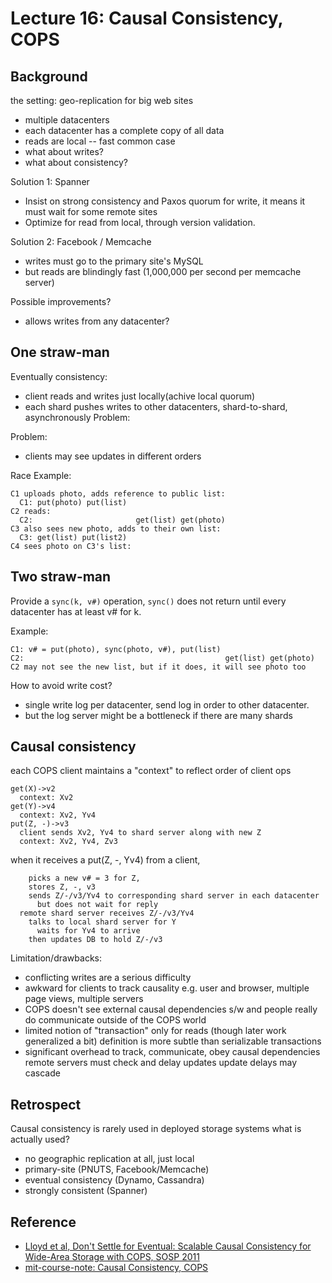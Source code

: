 # Lecture 16: Causal Consistency, COPS


## Background
the setting: geo-replication for big web sites
- multiple datacenters
- each datacenter has a complete copy of all data
- reads are local -- fast common case
- what about writes?
- what about consistency?

Solution 1: Spanner
- Insist on strong consistency and Paxos quorum for write, it means it must wait for some remote sites
- Optimize for read from local, through version validation.

Solution 2: Facebook / Memcache
- writes must go to the primary site's MySQL
- but reads are blindingly fast (1,000,000 per second per memcache server)

Possible improvements?
- allows writes from any datacenter?


## One straw-man
Eventually consistency:
- client reads and writes just locally(achive local quorum)
- each shard pushes writes to other datacenters, shard-to-shard, asynchronously
Problem:

Problem:
- clients may see updates in different orders

Race Example:
```
C1 uploads photo, adds reference to public list:
  C1: put(photo) put(list)
C2 reads:
  C2:                       get(list) get(photo)
C3 also sees new photo, adds to their own list:
  C3: get(list) put(list2)
C4 sees photo on C3's list:
```

## Two straw-man
Provide a `sync(k, v#)` operation, `sync()` does not return until every datacenter has at least v# for k.


Example:
```
C1: v# = put(photo), sync(photo, v#), put(list)
C2:                                             get(list) get(photo)
C2 may not see the new list, but if it does, it will see photo too
```

How to avoid write cost?
- single write log per datacenter, send log in order to other datacenter.
- but the log server might be a bottleneck if there are many shards

## Causal consistency
each COPS client maintains a "context" to reflect order of client ops
```
get(X)->v2
  context: Xv2
get(Y)->v4
  context: Xv2, Yv4
put(Z, -)->v3
  client sends Xv2, Yv4 to shard server along with new Z
  context: Xv2, Yv4, Zv3
```

when it receives a put(Z, -, Yv4) from a client,
```
    picks a new v# = 3 for Z,
    stores Z, -, v3
    sends Z/-/v3/Yv4 to corresponding shard server in each datacenter
      but does not wait for reply
  remote shard server receives Z/-/v3/Yv4
    talks to local shard server for Y
      waits for Yv4 to arrive
    then updates DB to hold Z/-/v3
```    

Limitation/drawbacks:
- conflicting writes are a serious difficulty
- awkward for clients to track causality
  e.g. user and browser, multiple page views, multiple servers
- COPS doesn't see external causal dependencies
  s/w and people really do communicate outside of the COPS world
- limited notion of "transaction"
  only for reads (though later work generalized a bit)
  definition is more subtle than serializable transactions
- significant overhead to track, communicate, obey causal dependencies
  remote servers must check and delay updates
  update delays may cascade

## Retrospect
Causal consistency is rarely used in deployed storage systems
what is actually used?
- no geographic replication at all, just local
- primary-site (PNUTS, Facebook/Memcache)
- eventual consistency (Dynamo, Cassandra)
- strongly consistent (Spanner)

## Reference
- [Lloyd et al, Don't Settle for Eventual: Scalable Causal Consistency for Wide-Area Storage with COPS, SOSP 2011](https://pdos.csail.mit.edu/6.824/papers/cops.pdf)
- [mit-course-note: Causal Consistency, COPS](https://pdos.csail.mit.edu/6.824/notes/l-cops.txt)
